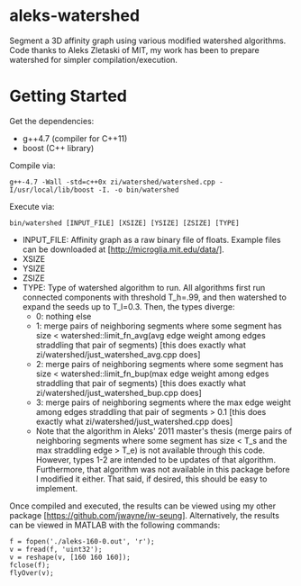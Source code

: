 aleks-watershed
========

Segment a 3D affinity graph using various modified watershed algorithms.  Code thanks to Aleks Zletaski of MIT, my work has been to prepare watershed for simpler compilation/execution.

# Getting Started

Get the dependencies:
* g++4.7 (compiler for C++11)
* boost (C++ library)

Compile via:
```
g++-4.7 -Wall -std=c++0x zi/watershed/watershed.cpp -I/usr/local/lib/boost -I. -o bin/watershed
```

Execute via:
```
bin/watershed [INPUT_FILE] [XSIZE] [YSIZE] [ZSIZE] [TYPE]
```
* INPUT_FILE: Affinity graph as a raw binary file of floats.  Example files can be downloaded at [http://microglia.mit.edu/data/].
* XSIZE
* YSIZE
* ZSIZE
* TYPE: Type of watershed algorithm to run.  All algorithms first run connected components with threshold T_h=.99, and then watershed to expand the seeds up to T_l=0.3.  Then, the types diverge:
  * 0: nothing else
  * 1: merge pairs of neighboring segments where some segment has size < watershed::limit_fn_avg(avg edge weight among edges straddling that pair of segments) [this does exactly what zi/watershed/just_watershed_avg.cpp does]
  * 2: merge pairs of neighboring segments where some segment has size < watershed::limit_fn_bup(max edge weight among edges straddling that pair of segments) [this does exactly what zi/watershed/just_watershed_bup.cpp does]
  * 3: merge pairs of neighboring segments where the max edge weight among edges straddling that pair of segments > 0.1 [this does exactly what zi/watershed/just_watershed.cpp does]
  * Note that the algorithm in Aleks' 2011 master's thesis (merge pairs of neighboring segments where some segment has size < T_s and the max straddling edge > T_e) is not available through this code.  However, types 1-2 are intended to be updates of that algorithm.  Furthermore, that algorithm was not available in this package before I modified it either.  That said, if desired, this should be easy to implement.

Once compiled and executed, the results can be viewed using my other package [https://github.com/jwayne/iw-seung].  Alternatively, the results can be viewed in MATLAB with the following commands:

```
f = fopen('./aleks-160-0.out', 'r');
v = fread(f, 'uint32');
v = reshape(v, [160 160 160]);
fclose(f);
flyOver(v);
```
